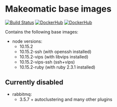 # Makeomatic base images

[![Build Status](https://travis-ci.org/makeomatic/alpine-node.svg?branch=master)](https://travis-ci.org/makeomatic/alpine-node)
[![DockerHub](https://img.shields.io/badge/docker-available-blue.svg)](https://hub.docker.com/r/makeomatic/node)
[![DockerHub](https://img.shields.io/docker/pulls/makeomatic/node.svg)](https://hub.docker.com/r/makeomatic/node)

Contains the following base images:

* node versions:
  - 10.15.2
  - 10.15.2-ssh (with openssh installed)
  - 10.15.2-vips (with libvips installed)
  - 10.15.2-vips-ssh (ssh+vips)
  - 10.15.2-ruby (with ruby 2.3.1 installed)

## Currently disabled

* rabbitmq:
  - 3.5.7 + autoclustering and many other plugins
